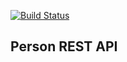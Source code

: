 [![Build Status](https://travis-ci.org/dat3startcode/dat3-startcode.svg?branch=master)](https://travis-ci.org/dat3startcode/dat3-startcode)

## Person REST API

